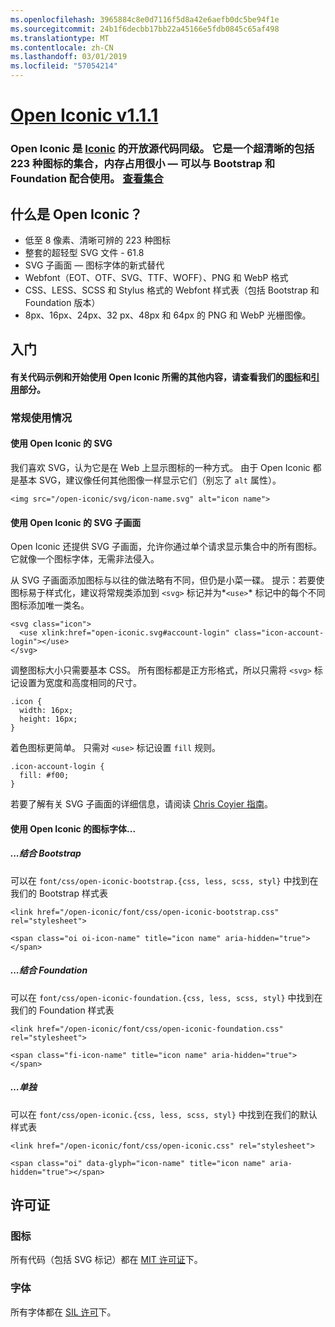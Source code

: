 ```yaml
---
ms.openlocfilehash: 3965884c8e0d7116f5d8a42e6aefb0dc5be94f1e
ms.sourcegitcommit: 24b1f6decbb17bb22a45166e5fdb0845c65af498
ms.translationtype: MT
ms.contentlocale: zh-CN
ms.lasthandoff: 03/01/2019
ms.locfileid: "57054214"
---
```

<a name="open-iconic-v111httpuseiconiccomopen"></a>[Open Iconic v1.1.1](http://useiconic.com/open)
===========

### <a name="open-iconic-is-the-open-source-sibling-of-iconichttpuseiconiccom-it-is-a-hyper-legible-collection-of-223-icons-with-a-tiny-footprintmdashready-to-use-with-bootstrap-and-foundation-view-the-collectionhttpuseiconiccomopenicons"></a>Open Iconic 是 [Iconic](http://useiconic.com) 的开放源代码同级。 它是一个超清晰的包括 223 种图标的集合，内存占用很小 &mdash; 可以与 Bootstrap 和 Foundation 配合使用。 [查看集合](http://useiconic.com/open#icons)



## <a name="whats-in-open-iconic"></a>什么是 Open Iconic？

* 低至 8 像素、清晰可辨的 223 种图标
* 整套的超轻型 SVG 文件 - 61.8 
* SVG 子画面 &mdash; 图标字体的新式替代
* Webfont（EOT、OTF、SVG、TTF、WOFF）、PNG 和 WebP 格式
* CSS、LESS、SCSS 和 Stylus 格式的 Webfont 样式表（包括 Bootstrap 和 Foundation 版本）
* 8px、16px、24px、32 px、48px 和 64px 的 PNG 和 WebP 光栅图像。


## <a name="getting-started"></a>入门

#### <a name="for-code-samples-and-everything-else-you-need-to-get-started-with-open-iconic-check-out-our-iconshttpuseiconiccomopenicons-and-referencehttpuseiconiccomopenreference-sections"></a>有关代码示例和开始使用 Open Iconic 所需的其他内容，请查看我们的[图标](http://useiconic.com/open#icons)和[引用](http://useiconic.com/open#reference)部分。

### <a name="general-usage"></a>常规使用情况

#### <a name="using-open-iconics-svgs"></a>使用 Open Iconic 的 SVG

我们喜欢 SVG，认为它是在 Web 上显示图标的一种方式。 由于 Open Iconic 都是基本 SVG，建议像任何其他图像一样显示它们（别忘了 `alt` 属性）。

```
<img src="/open-iconic/svg/icon-name.svg" alt="icon name">
```

#### <a name="using-open-iconics-svg-sprite"></a>使用 Open Iconic 的 SVG 子画面

Open Iconic 还提供 SVG 子画面，允许你通过单个请求显示集合中的所有图标。 它就像一个图标字体，无需非法侵入。

从 SVG 子画面添加图标与以往的做法略有不同，但仍是小菜一碟。 提示：若要使图标易于样式化，建议将常规类添加到 `<svg>` 标记并为*`<use>`*  标记中的每个不同图标添加唯一类名。  

```
<svg class="icon">
  <use xlink:href="open-iconic.svg#account-login" class="icon-account-login"></use>
</svg>
```

调整图标大小只需要基本 CSS。 所有图标都是正方形格式，所以只需将 `<svg>` 标记设置为宽度和高度相同的尺寸。

```
.icon {
  width: 16px;
  height: 16px;
}
```

着色图标更简单。 只需对 `<use>` 标记设置 `fill` 规则。

```
.icon-account-login {
  fill: #f00;
}
```

若要了解有关 SVG 子画面的详细信息，请阅读 [Chris Coyier 指南](http://css-tricks.com/svg-sprites-use-better-icon-fonts/)。

#### <a name="using-open-iconics-icon-font"></a>使用 Open Iconic 的图标字体...


##### <a name="with-bootstrap"></a>...结合 Bootstrap

可以在 `font/css/open-iconic-bootstrap.{css, less, scss, styl}` 中找到在我们的 Bootstrap 样式表


```
<link href="/open-iconic/font/css/open-iconic-bootstrap.css" rel="stylesheet">
```


```
<span class="oi oi-icon-name" title="icon name" aria-hidden="true"></span>
```

##### <a name="with-foundation"></a>...结合 Foundation

可以在 `font/css/open-iconic-foundation.{css, less, scss, styl}` 中找到在我们的 Foundation 样式表

```
<link href="/open-iconic/font/css/open-iconic-foundation.css" rel="stylesheet">
```


```
<span class="fi-icon-name" title="icon name" aria-hidden="true"></span>
```

##### <a name="on-its-own"></a>…单独

可以在 `font/css/open-iconic.{css, less, scss, styl}` 中找到在我们的默认样式表

```
<link href="/open-iconic/font/css/open-iconic.css" rel="stylesheet">
```

```
<span class="oi" data-glyph="icon-name" title="icon name" aria-hidden="true"></span>
```


## <a name="license"></a>许可证

### <a name="icons"></a>图标

所有代码（包括 SVG 标记）都在 [MIT 许可证](http://opensource.org/licenses/MIT)下。

### <a name="fonts"></a>字体

所有字体都在 [SIL 许可](http://scripts.sil.org/cms/scripts/page.php?item_id=OFL_web)下。
